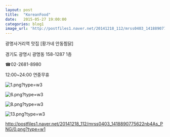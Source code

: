 ```yaml
---
layout: post
title:  "KoreanFood"
date:   2015-05-27 19:00:00
categories: blog1
image_url: 'http://postfiles1.naver.net/20141218_112/mrss0403_1418890775622nb4As_PNG/0.png?type=w1'
---
```


광명사거리역 맛집 [황가네 안동찜닭]

경기도 광명시 광명동 158-1287 1층



☎02-2681-8980


12:00~24:00 연중무휴



![1.png?type=w3](http://postfiles3.naver.net/20141218_130/mrss0403_14188891070520rGzU_PNG/1.png?type=w1)



![6.png?type=w3](http://postfiles2.naver.net/20141218_161/mrss0403_1418889109873cb87r_PNG/6.png?type=w3)



![8.png?type=w3](http://postfiles2.naver.net/20141218_225/mrss0403_1418889111219yOnNT_PNG/8.png?type=w3)




![13.png?type=w3](http://postfiles7.naver.net/20141218_150/mrss0403_1418889113968A1vib_PNG/13.png?type=w3)




http://postfiles1.naver.net/20141218_112/mrss0403_1418890775622nb4As_PNG/0.png?type=w1
